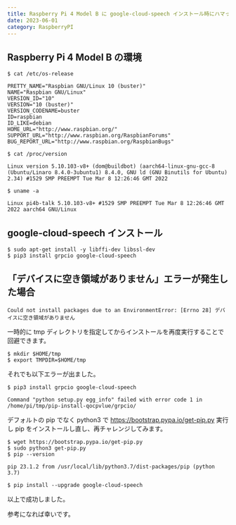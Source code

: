 ```yaml
---
title: Raspberry Pi 4 Model B に google-cloud-speech インストール時にハマったこと
date: 2023-06-01
category: RaspberryPI
---
```


## Raspberry Pi 4 Model B の環境

```console
$ cat /etc/os-release

PRETTY_NAME="Raspbian GNU/Linux 10 (buster)"
NAME="Raspbian GNU/Linux"
VERSION_ID="10"
VERSION="10 (buster)"
VERSION_CODENAME=buster
ID=raspbian
ID_LIKE=debian
HOME_URL="http://www.raspbian.org/"
SUPPORT_URL="http://www.raspbian.org/RaspbianForums"
BUG_REPORT_URL="http://www.raspbian.org/RaspbianBugs"

$ cat /proc/version

Linux version 5.10.103-v8+ (dom@buildbot) (aarch64-linux-gnu-gcc-8 (Ubuntu/Linaro 8.4.0-3ubuntu1) 8.4.0, GNU ld (GNU Binutils for Ubuntu) 2.34) #1529 SMP PREEMPT Tue Mar 8 12:26:46 GMT 2022

$ uname -a

Linux pi4b-talk 5.10.103-v8+ #1529 SMP PREEMPT Tue Mar 8 12:26:46 GMT 2022 aarch64 GNU/Linux
```

## google-cloud-speech インストール

```console
$ sudo apt-get install -y libffi-dev libssl-dev
$ pip3 install grpcio google-cloud-speech
```

## 「デバイスに空き領域がありません」エラーが発生した場合

```
Could not install packages due to an EnvironmentError: [Errno 28] デバイスに空き領域がありません
```

一時的に tmp ディレクトリを指定してからインストールを再度実行することで回避できます。

```
$ mkdir $HOME/tmp
$ export TMPDIR=$HOME/tmp
```

それでも以下エラーが出ました。

```
$ pip3 install grpcio google-cloud-speech

Command "python setup.py egg_info" failed with error code 1 in /home/pi/tmp/pip-install-qocpvlue/grpcio/
```

デフォルトの pip でなく
python3 で https://bootstrap.pypa.io/get-pip.py 実行し
pip をインストールし直し、再チャレンジしてみます。

```console
$ wget https://bootstrap.pypa.io/get-pip.py
$ sudo python3 get-pip.py
$ pip --version

pip 23.1.2 from /usr/local/lib/python3.7/dist-packages/pip (python 3.7)

$ pip install --upgrade google-cloud-speech
```

以上で成功しました。

参考になれば幸いです。

